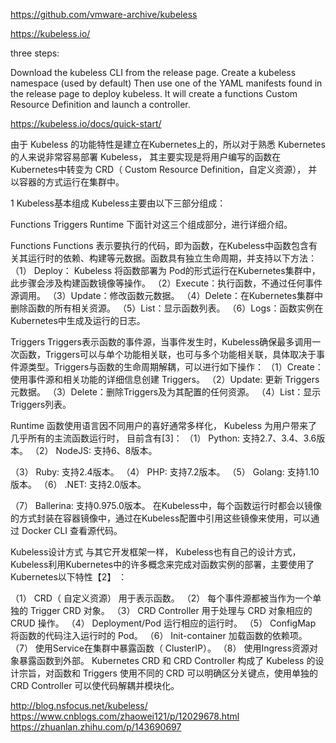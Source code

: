 https://github.com/vmware-archive/kubeless

https://kubeless.io/



three steps:

Download the kubeless CLI from the release page.
Create a kubeless namespace (used by default)
Then use one of the YAML manifests found in the release page to deploy kubeless. It will create a functions Custom Resource Definition and launch a controller.


https://kubeless.io/docs/quick-start/


由于 Kubeless 的功能特性是建立在Kubernetes上的，所以对于熟悉 Kubernetes的人来说非常容易部署 Kubeless， 其主要实现是将用户编写的函数在Kubernetes中转变为 CRD（ Custom Resource Definition，自定义资源）， 并以容器的方式运行在集群中。


1 Kubeless基本组成
Kubeless主要由以下三部分组成：

Functions
Triggers
Runtime
下面针对这三个组成部分，进行详细介绍。

Functions
Functions 表示要执行的代码，即为函数，在Kubeless中函数包含有关其运行时的依赖、构建等元数据。函数具有独立生命周期，并支持以下方法：
（1） Deploy： Kubeless 将函数部署为 Pod的形式运行在Kubernetes集群中，此步骤会涉及构建函数镜像等操作。
（2）Execute：执行函数，不通过任何事件源调用。
（3）Update：修改函数元数据。
（4）Delete：在Kubernetes集群中删除函数的所有相关资源。
（5）List：显示函数列表。
（6）Logs：函数实例在Kubernetes中生成及运行的日志。

Triggers
Triggers表示函数的事件源，当事件发生时，Kubeless确保最多调用一次函数，Triggers可以与单个功能相关联，也可与多个功能相关联，具体取决于事件源类型。Triggers与函数的生命周期解耦，可以进行如下操作：
（1）Create：使用事件源和相关功能的详细信息创建 Triggers。
（2）Update: 更新 Triggers元数据。
（3）Delete：删除Triggers及为其配置的任何资源。
（4）List：显示Triggers列表。

Runtime
函数使用语言因不同用户的喜好通常多样化， Kubeless 为用户带来了几乎所有的主流函数运行时， 目前含有[3]：
（1） Python: 支持2.7、3.4、3.6版本。
（2） NodeJS: 支持6、8版本。

（3） Ruby: 支持2.4版本。
（4） PHP: 支持7.2版本。
（5） Golang: 支持1.10版本。
（6） .NET: 支持2.0版本。

（7） Ballerina: 支持0.975.0版本。
在Kubeless中，每个函数运行时都会以镜像的方式封装在容器镜像中，通过在Kubeless配置中引用这些镜像来使用，可以通过 Docker CLI 查看源代码。


Kubeless设计方式
与其它开发框架一样， Kubeless也有自己的设计方式，Kubeless利用Kubernetes中的许多概念来完成对函数实例的部署，主要使用了 Kubernetes以下特性【2】 ：

（1） CRD（ 自定义资源） 用于表示函数。
（2） 每个事件源都被当作为一个单独的 Trigger CRD 对象。
（3） CRD Controller 用于处理与 CRD 对象相应的 CRUD 操作。
（4） Deployment/Pod 运行相应的运行时。
（5） ConfigMap 将函数的代码注入运行时的 Pod。
（6） Init-container 加载函数的依赖项。
（7） 使用Service在集群中暴露函数（ ClusterIP）。
（8） 使用Ingress资源对象暴露函数到外部。
Kubernetes CRD 和 CRD Controller 构成了 Kubeless 的设计宗旨，对函数和 Triggers 使用不同的 CRD 可以明确区分关键点，使用单独的 CRD Controller 可以使代码解耦并模块化。

http://blog.nsfocus.net/kubeless/
https://www.cnblogs.com/zhaowei121/p/12029678.html
https://zhuanlan.zhihu.com/p/143690697